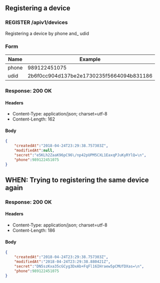 ## Registering a device

### REGISTER /apiv1/devices

Registering a device by phone and_ udid

### Form

Name | Example
--- | ---
phone | 989122451075
udid | 2b6f0cc904d137be2e1730235f5664094b831186

### Response: 200 OK

#### Headers

* Content-Type: application/json; charset=utf-8
* Content-Length: 162

#### Body

```json
{
    "createdAt":"2018-04-24T23:29:38.757303Z",
    "modifiedAt":null,
    "secret":"e5KLh2ZaaK96pC96\/np42pUPM5CXL1EaxqPJuKyRYlQ=\n",
    "phone":989122451075
}
```

## WHEN: Trying to registering the same device again

### Response: 200 OK

#### Headers

* Content-Type: application/json; charset=utf-8
* Content-Length: 186

#### Body

```json
{
    "createdAt":"2018-04-24T23:29:38.757303Z",
    "modifiedAt":"2018-04-24T23:29:38.880421Z",
    "secret":"DN5szKxa35cGCyg3DxAb+FqFl16IHraew5pCMUfDXas=\n",
    "phone":989122451075
}
```

